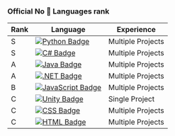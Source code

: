 ###  Official No 🧢 Languages rank
| Rank | Language | Experience |
| - | - | - |
| S | [![Python Badge](https://img.shields.io/badge/-python-3776AB?style=for-the-badge&labelColor=2a567c&logo=python&logoColor=white)]() | Multiple Projects |
| S | [![C# Badge](https://img.shields.io/badge/-c%23-512BD4?style=for-the-badge&labelColor=3d1a84&logo=sharp&logoColor=white)]() | Multiple Projects |
| A | [![Java Badge](https://img.shields.io/badge/-java-F78C40?style=for-the-badge&labelColor=b66b30&logo=openjdk&logoColor=white)]() | Multiple Projects |
| A | [![.NET Badge](https://img.shields.io/badge/-dotnet-512BD4?style=for-the-badge&labelColor=3d1a84&logo=dotnet&logoColor=white)]() | Multiple Projects |
| B | [![JavaScript Badge](https://img.shields.io/badge/-javascript-F7DF1E?style=for-the-badge&labelColor=d4b600&logo=javascript&logoColor=white)]() | Multiple Projects |
| C | [![Unity Badge](https://img.shields.io/badge/-unity-ffffff?style=for-the-badge&labelColor=dcdcdc&logo=unity&logoColor=black)]() | Single Project |
| C | [![CSS Badge](https://img.shields.io/badge/-css-1572B6?style=for-the-badge&labelColor=0f4b7c&logo=css3&logoColor=white)]() | Multiple Projects |
| C | [![HTML Badge](https://img.shields.io/badge/-html5-E34F26?style=for-the-badge&labelColor=b3361b&logo=html5&logoColor=white)]() | Multiple Projects |
